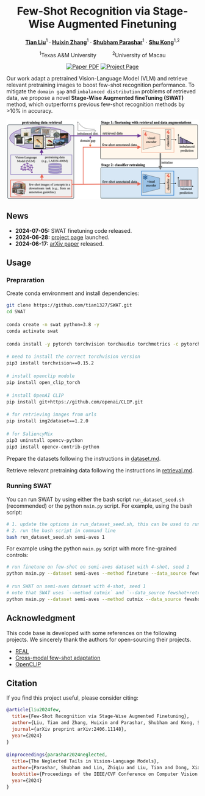 <div align="center">
<h1>Few-Shot Recognition via Stage-Wise Augmented Finetuning</h1>

[**Tian Liu**](https://tian1327.github.io/)<sup>1</sup> · [**Huixin Zhang**](https://www.linkedin.com/in/huixin-zhang-a2670a229/)<sup>1</sup> · [**Shubham Parashar**](https://shubhamprshr27.github.io/)<sup>1</sup> · [**Shu Kong**](https://aimerykong.github.io/)<sup>1,2</sup>

<sup>1</sup>Texas A&M University&emsp;&emsp;&emsp;<sup>2</sup>University of Macau
<br>
<!-- &dagger;project lead&emsp;*corresponding author -->

<a href="https://arxiv.org/abs/2406.11148"><img src='https://img.shields.io/badge/arXiv-SWAT-red' alt='Paper PDF'></a>
<a href='https://tian1327.github.io/SWAT/'><img src='https://img.shields.io/badge/Project_Page-SWAT-green' alt='Project Page'></a>
<!-- <a href='https://huggingface.co/spaces/depth-anything/Depth-Anything-V2'><img src='https://img.shields.io/badge/%F0%9F%A4%97%20Hugging%20Face-Spaces-blue'></a>
<a href='https://huggingface.co/datasets/depth-anything/DA-2K'><img src='https://img.shields.io/badge/Benchmark-DA--2K-yellow' alt='Benchmark'></a> -->
</div>

Our work adapt a pretrained Vision-Language Model (VLM) and retrieve relevant pretraining images to boost few-shot recognition performance.
To mitigate the `domain gap` and `imbalanced distribution` problems of retrieved data, we propose a novel **Stage-Wise Augmented fineTuning (SWAT)** method, which outperforms previous few-shot recognition methods by >10% in accuracy.


![teaser](assets/teaser_v7.png)

## News

- **2024-07-05:** SWAT finetuning code released.
- **2024-06-28:** [project page](https://tian1327.github.io/SWAT/) launched.
- **2024-06-17:** [arXiv paper](https://arxiv.org/abs/2406.11148) released.


<!-- ## Finetuned Models

We provide SWAT finetuned model (based on OpenCLIP ViT-B/32) for each dataset experimented in the paper:

| Dataset | Size | Checkpoint |
|:-|:-|:-:|
| Semi-Aves |  | [Download]() |
| Flowers102 |  | [Download]() |
| FGVC-Aircraft |  | [Download]() |
| EuroSAT |  | [Download]() |
| DTD |  | [Download]() | -->


## Usage

### Prepraration
Create conda environment and install dependencies:
```bash
git clone https://github.com/tian1327/SWAT.git 
cd SWAT

conda create -n swat python=3.8 -y
conda activate swat

conda install -y pytorch torchvision torchaudio torchmetrics -c pytorch

# need to install the correct torchvision version
pip3 install torchvision==0.15.2

# install openclip module
pip install open_clip_torch

# install OpenAI CLIP
pip install git+https://github.com/openai/CLIP.git

# for retrieving images from urls
pip install img2dataset==1.2.0

# for SaliencyMix
pip3 uninstall opencv-python
pip3 install opencv-contrib-python

```

Prepare the datasets following the instructions in [dataset.md](./dataset.md).

Retrieve relevant pretraining data following the instructions in [retrieval.md](./retrieval/retrieval.md).


<!-- ### Test our model checkpoints
Download the checkpoints listed [here](#finetuned-models) and put them under the `checkpoints` directory.

```bash
# coming soon

``` -->

### Running SWAT

You can run SWAT by using either the bash script `run_dataset_seed.sh` (recommended) or the python `main.py` script.
For example, using the bash script:
```bash
# 1. update the options in run_dataset_seed.sh, this can be used to run a batch of experiments
# 2. run the bash script in command line
bash run_dataset_seed.sh semi-aves 1
```

For example using the python `main.py` script with more fine-grained controls:
```bash
# run finetune on few-shot on semi-aves dataset with 4-shot, seed 1
python main.py --dataset semi-aves --method finetune --data_source fewshot --cls_init REAL-Prompt --shots 4 --seed 1 --epochs 50 --bsz 32 --log_mode both --retrieval_split T2T500+T2I0.25.txt --model_cfg vitb32_openclip_laion400m --folder output/finetune_on_fewshot

# run SWAT on semi-aves dataset with 4-shot, seed 1
# note that SWAT uses `--method cutmix` and `--data_source fewshot+retrieved`
python main.py --dataset semi-aves --method cutmix --data_source fewshot+retrieved --cls_init REAL-Prompt --shots 4 --seed 1 --epochs 50 --bsz 32 --log_mode both --retrieval_split T2T500+T2I0.25.txt --model_cfg vitb32_openclip_laion400m --folder output/swat

```


## Acknowledgment
This code base is developed with some references on the following projects. We sincerely thank the authors for open-sourcing their projects.

- [REAL](https://github.com/shubhamprshr27/NeglectedTailsVLM)
- [Cross-modal few-shot adaptation](https://github.com/linzhiqiu/cross_modal_adaptation)
- [OpenCLIP](https://github.com/mlfoundations/open_clip)

## Citation

If you find this project useful, please consider citing:

```bibtex
@article{liu2024few,
  title={Few-Shot Recognition via Stage-Wise Augmented Finetuning},
  author={Liu, Tian and Zhang, Huixin and Parashar, Shubham and Kong, Shu},
  journal={arXiv preprint arXiv:2406.11148},
  year={2024}
}

@inproceedings{parashar2024neglected,
  title={The Neglected Tails in Vision-Language Models},
  author={Parashar, Shubham and Lin, Zhiqiu and Liu, Tian and Dong, Xiangjue and Li, Yanan and Ramanan, Deva and Caverlee, James and Kong, Shu},
  booktitle={Proceedings of the IEEE/CVF Conference on Computer Vision and Pattern Recognition (CVPR)},
  year={2024}
}

```